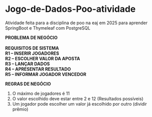 # Jogo-de-Dados-Poo-atividade

Atividade feita para a disciplina de poo na eaj em 2025 para aprender SpringBoot e Thymeleaf com PostgreSQL 


**PROBLEMA DE NEGÓCIO**<br/><br/>
**REQUISITOS DE SISTEMA**<br/>
**R1 – INSERIR JOGADORES**<br/>
**R2 – ESCOLHER VALOR DA APOSTA**<br/>
**R3 – LANÇAR DADOS**<br/>
**R4 – APRESENTAR RESULTADO**<br/>
**R5 – INFORMAR JOGADOR VENCEDOR**<br/>

**REGRAS DE NEGÓCIO**<br/>

1.	O máximo de jogadores é 11
2.	O valor escolhido deve estar entre 2 e 12 (Resultados possíveis)
3.	Um jogador pode escolher um valor já escolhido por outro (dividir prêmio)



 
